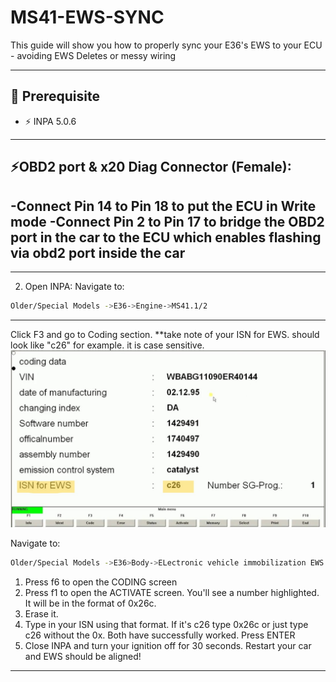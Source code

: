 # MS41-EWS-SYNC
This guide will show you how to properly sync your E36's EWS to your ECU - avoiding EWS Deletes or messy wiring

---

## 🧰 Prerequisite
- ⚡ INPA 5.0.6

---
## ⚡OBD2 port & x20 Diag Connector (Female):
-Connect Pin 14 to Pin 18 to put the ECU in Write mode
-Connect Pin 2 to Pin 17 to bridge the OBD2 port in the car to the ECU which enables flashing via obd2 port inside the car
---
---
2. Open INPA:
Navigate to:
```bash
Older/Special Models ->E36->Engine->MS41.1/2
```
---
Click F3 and go to Coding section.
**take note of your ISN for EWS. should look like "c26" for example. it is case sensitive.
![INPA SCREENSHOT](https://github.com/yoqais/MS41-EWS-SYNC/blob/main/INPA_ENGINE_CODING.jpg?raw=true)

Navigate to:
```bash
Older/Special Models ->E36>Body->ELectronic vehicle immobilization EWS
```
1. Press f6 to open the CODING screen
2. Press f1 to open the ACTIVATE screen. You'll see a number highlighted. It will be in the format of 0x26c.
3. Erase it.
4. Type in your ISN using that format. If it's c26 type 0x26c or just type c26 without the 0x. Both have successfully worked. Press ENTER
5. Close INPA and turn your ignition off for 30 seconds. Restart your car and EWS should be aligned!
---
